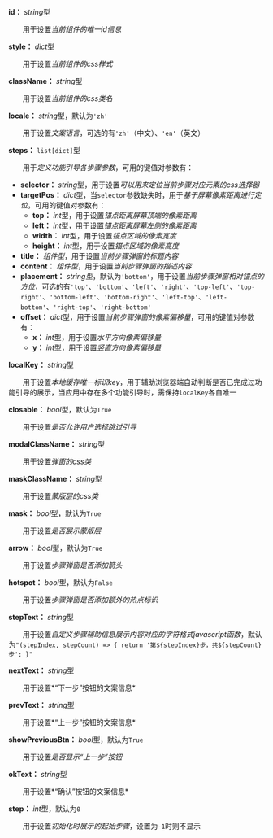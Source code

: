 **id：** *string*型

　　用于设置*当前组件的唯一id信息*

**style：** *dict*型

　　用于设置*当前组件的css样式*

**className：** *string*型

　　用于设置*当前组件的css类名*

**locale：** *string*型，默认为`'zh'`

　　用于设置*文案语言*，可选的有`'zh'`（中文）、`'en'`（英文）

**steps：** `list[dict]`型

　　用于*定义功能引导各步骤参数*，可用的键值对参数有：

- **selector：** *string*型，用于设置*可以用来定位当前步骤对应元素的css选择器*
- **targetPos：** *dict*型，当`selector`参数缺失时，用于*基于屏幕像素距离进行定位*，可用的键值对参数有：
  - **top：** *int*型，用于设置*锚点距离屏幕顶端的像素距离*
  - **left：** *int*型，用于设置*锚点距离屏幕左侧的像素距离*
  - **width：** *int*型，用于设置*锚点区域的像素宽度*
  - **height：** *int*型，用于设置*锚点区域的像素高度*
- **title：** *组件型*，用于设置*当前步骤弹窗的标题内容*
- **content：** *组件型*，用于设置*当前步骤弹窗的描述内容*
- **placement：** *string型*，默认为`'bottom'`，用于设置*当前步骤弹窗相对锚点的方位*，可选的有`'top'`、`'bottom'`、`'left'`、`'right'`、`'top-left'`、`'top-right'`、`'bottom-left'`、`'bottom-right'`、`'left-top'`、`'left-bottom'`、`'right-top'`、`'right-bottom'`
- **offset：** *dict*型，用于设置*当前步骤弹窗的像素偏移量*，可用的键值对参数有：
  - **x：** *int*型，用于设置*水平方向像素偏移量*
  - **y：** *int*型，用于设置*竖直方向像素偏移量*

**localKey：** *string*型

　　用于设置*本地缓存唯一标识key*，用于辅助浏览器端自动判断是否已完成过功能引导的展示，当应用中存在多个功能引导时，需保持`localKey`各自唯一

**closable：** *bool*型，默认为`True`

　　用于设置*是否允许用户选择跳过引导*

**modalClassName：** *string*型

　　用于设置*弹窗的css类*

**maskClassName：** *string*型

　　用于设置*蒙版层的css类*

**mask：** *bool*型，默认为`True`

　　用于设置*是否展示蒙版层*

**arrow：** *bool*型，默认为`True`

　　用于设置*步骤弹窗是否添加箭头*

**hotspot：** *bool*型，默认为`False`

　　用于设置*步骤弹窗是否添加额外的热点标识*

**stepText：** *string*型

　　用于设置*自定义步骤辅助信息展示内容对应的字符格式javascript函数*，默认为`"(stepIndex, stepCount) => { return '第${stepIndex}步，共${stepCount}步'; }"`

**nextText：** *string*型

　　用于设置*“下一步”按钮的文案信息*

**prevText：** *string*型

　　用于设置*“上一步”按钮的文案信息*

**showPreviousBtn：** *bool*型，默认为`True`

　　用于设置*是否显示“上一步”按钮*

**okText：** *string*型

　　用于设置*“确认”按钮的文案信息*

**step：** *int*型，默认为`0`

　　用于设置*初始化时展示的起始步骤*，设置为`-1`时则不显示